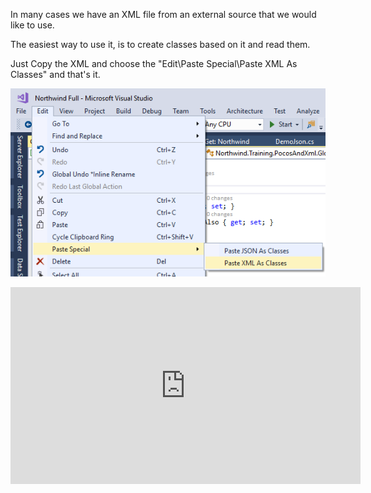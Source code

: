 In many cases we have an XML file from an external source that we would like to use.

The easiest way to use it, is to create classes based on it and read them.

Just Copy the XML and choose the "Edit\Paste Special\Paste XML As Classes" and that's it.

![2017 03 12 09H35 13](2017-03-12_09h35_13.png)

<iframe width="560" height="315" src="https://www.youtube.com/embed/Ag1ZJl2RzJQ?list=PL1DEQjXG2xnIpyKeZmM66PL2bbuUyhyNE" frameborder="0" allowfullscreen></iframe>